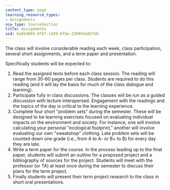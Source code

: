 ```yaml
---
content_type: page
learning_resource_types:
- Assignments
ocw_type: CourseSection
title: Assignments
uid: ba5b4805-07bf-1428-6fbe-226041e827db
---
```


The class will involve considerable reading each week, class participation, several short assignments, and a term paper and presentation.

Specifically students will be expected to:

1.  Read the assigned texts before each class session. The reading will range from 30-60 pages per class. Students are required to do this reading (and it will lay the basis for much of the class dialogue and learning).
2.  Participate fully in class discussions. The classes will be run as a guided discussion with lecture interspersed. Engagement with the readings and the topics of the day is critical to the learning experience.
3.  Complete four short "problem sets" during the semester. These will be designed to be learning exercises focused on evaluating individual impacts on the environment and society. For instance, one will involve calculating your personal "ecological footprint," another will involve evaluating our own "sweatshop" clothing. Late problem sets will be counted down one grade (i.e., from A to A- or B+ to B) for every day they are late.
4.  Write a term paper for the course. In the process leading up to the final paper, students will submit an outline for a proposed project and a bibliography of sources for the project. Students will meet with the professor (or TA) at least once during the semester to discuss their plans for the term project.
5.  Finally students will present their term project research to the class in short oral presentations.